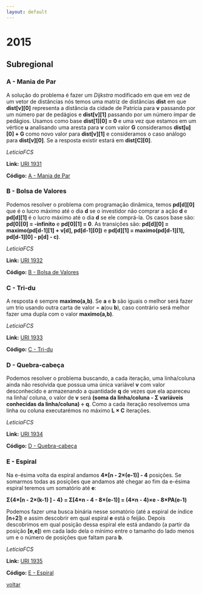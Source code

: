 ```yaml
---
layout: default
---
```


# 2015

## Subregional

### A - Mania de Par
A solução do problema é fazer um _Dijkstra_ modificado em que em vez de um vetor de distâncias nós temos uma matriz de distâncias **dist** em que **dist[v][0]** representa a distância da cidade de Patrícia para **v** passando por um número par de pedágios e **dist[v][1]** passando por um número ímpar de pedágios. Usamos como base **dist[1][0] = 0** e uma vez que estamos em um vértice **u** analisando uma aresta para **v** com valor **G** consideramos **dist[u][0] + G** como novo valor para **dist[v][1]** e consideramos o caso análogo para **dist[v][0]**.
 Se a resposta existir estará em **dist[C][0]**.

_LeticiaFCS_

**Link:** [URI 1931](https://www.urionlinejudge.com.br/judge/pt/problems/view/1931) 

**Código:** [A - Mania de Par](./a.cpp)

### B - Bolsa de Valores
Podemos resolver o problema com programação dinâmica, temos **pd[d][0]** que é o lucro máximo até o dia **d** se o investidor não comprar a ação **d** e **pd[d][1]** é o lucro máximo até o dia **d** se ele comprá-la.
 Os casos base são: **pd[0][0] = -infinito** e **pd[0][1] = 0**.
 As transições são: **pd[d][0] = maximo(pd[d-1][1] + v[d], pd[d-1][0])** e **pd[d][1] = maximo(pd[d-1][1], pd[d-1][0] - p[d] - c)**.

_LeticiaFCS_

**Link:** [URI 1932](https://www.urionlinejudge.com.br/judge/pt/problems/view/1932) 

**Código:** [B - Bolsa de Valores](./b.cpp)

### C - Tri-du
A resposta é sempre **maximo(a,b)**. Se **a** e **b** são iguais o melhor será fazer um trio usando outra carta de valor = **a**(ou **b**), caso contrário será melhor fazer uma dupla com o valor **maximo(a,b)**.

_LeticiaFCS_

**Link:** [URI 1933](https://www.urionlinejudge.com.br/judge/pt/problems/view/1933) 

**Código:** [C - Tri-du](./c.cpp)

### D - Quebra-cabeça
Podemos resolver o problema buscando, a cada iteração, uma linha/coluna ainda não resolvida que possua uma única variável **v** com valor desconhecido e armazenando a quantidade **q** de vezes que ela apareceu na linha/ coluna, o valor de **v** será **(soma da linha/coluna -  Σ variáveis conhecidas da linha/coluna) ÷ q**. Como a cada iteração resolvemos uma linha ou coluna executarémos no máximo **L × C** iterações.

_LeticiaFCS_

**Link:** [URI 1934](https://www.urionlinejudge.com.br/judge/pt/problems/view/1934) 

**Código:** [D - Quebra-cabeça](./d.cpp)

### E - Espiral
Na e-ésima volta da espiral andamos **4×[n - 2×(e-1)] - 4** posições. Se somarmos todas as posições que andamos até chegar ao fim da e-ésima espiral teremos um somatório até **e**: 

**Σ{4×[n - 2×(k-1) ] - 4} = Σ[4×n - 4 - 8×(e-1)] = (4×n - 4)×e - 8×PA(e-1)**

Podemos fazer uma busca binária nesse somatório (até a espiral de índice **⌈n÷2⌉**) e assim descobrir em qual espiral **e** está o feijão. Depois descobrimos em qual posição dessa espiral ele está andando (a partir da posição **[e,e]**) em cada lado dela o mínimo entre o tamanho do lado menos um e o número de posições que faltam para **b**.

_LeticiaFCS_

**Link:** [URI 1935](https://www.urionlinejudge.com.br/judge/pt/problems/view/1935) 

**Código:** [E - Espiral](./e.cpp)

[voltar](https://leticiafcs.github.io/Maratona-de-Programacao/)

